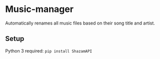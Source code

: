 # Music-manager
Automatically renames all music files based on their song title and artist.

## Setup
Python 3 required:
`pip install ShazamAPI`
